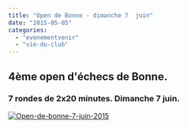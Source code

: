 ```yaml
---
title: "Open de Bonne - dimanche 7  juin"
date: "2015-05-05"
categories: 
  - "evenementvenir"
  - "vie-du-club"
---
```


## 4ème open d'échecs de Bonne.

### 7 rondes de 2x20 minutes. Dimanche 7 juin.

[![Open-de-bonne-7-juin-2015](http://echecs-veigy.fr/wp-content/uploads/2015/05/Open-de-bonne-7-juin-2015-221x300.jpeg)](http://echecs-veigy.fr/wp-content/uploads/2015/05/Open-de-bonne-7-juin-2015.jpeg)

